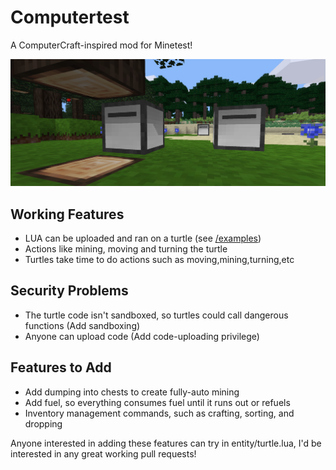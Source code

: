# Computertest

A ComputerCraft-inspired mod for Minetest!

![Computertest](banner.png)

## Working Features

- LUA can be uploaded and ran on a turtle (see [/examples]())
- Actions like mining, moving and turning the turtle
- Turtles take time to do actions such as moving,mining,turning,etc

## Security Problems

- The turtle code isn't sandboxed, so turtles could call dangerous functions (Add sandboxing)
- Anyone can upload code (Add code-uploading privilege)

## Features to Add

- Add dumping into chests to create fully-auto mining
- Add fuel, so everything consumes fuel until it runs out or refuels
- Inventory management commands, such as crafting, sorting, and dropping

Anyone interested in adding these features can try in entity/turtle.lua, I'd be interested in any great working pull requests!
